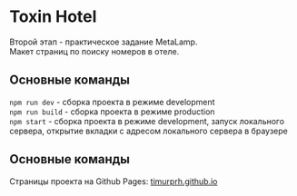 # Toxin Hotel
Второй этап - практическое задание MetaLamp.  
Макет страниц по поиску номеров в отеле.

## Основные команды
`npm run dev` - сборка проекта в режиме development  
`npm run build` - сборка проекта в режиме production  
`npm start` - сборка проекта в режиме development, запуск локального сервера, открытие вкладки с адресом локального сервера в браузере  

## Основные команды
Страницы проекта на Github Pages: [timurprh.github.io](https://timurprh.github.io)
